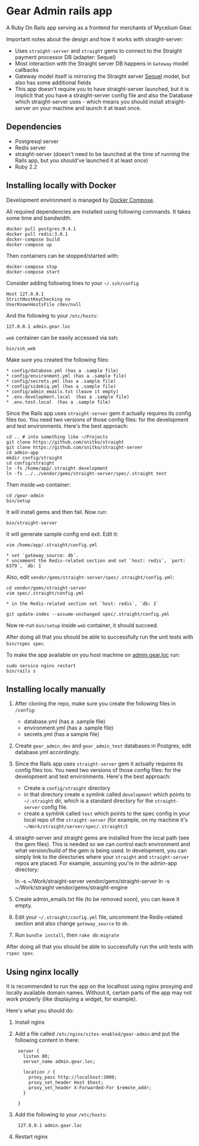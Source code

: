 Gear Admin rails app
====================
A Ruby On Rails app serving as a frontend for merchants of Mycelium Gear.

Important notes about the design and how it works with straight-server:
* Uses `straight-server` and `straight` gems to connect to the Straight payment processor DB (adapter: Sequel)
* Most interaction with the Straight server DB happens in `Gateway` model callbacks
* Gateway model itself is mirroring the Straight server [Sequel](http://sequel.jeremyevans.net/) model, but also has some additional fields
* This app doesn't require you to have straight-server launched, but it is implicit that you have a straight-server config file and also the Database which straight-server uses - which means you should install straight-server on your machine and launch it at least once.

Dependencies
------------
* Postgresql server
* Redis server
* straight-server (doesn't need to be launched at the time of running the Rails app, but you should've launched it at least once)
* Ruby 2.2

Installing locally with Docker
------------------------------
Development environment is managed by [Docker Compose](https://larry-price.com/blog/2015/02/26/a-quick-guide-to-using-docker-compose-previously-fig).

All required dependencies are installed using following commands. It takes some time and bandwidth.

    docker pull postgres:9.4.1
    docker pull redis:3.0.1
    docker-compose build
    docker-compose up

Then containers can be stopped/started with:

    docker-compose stop
    docker-compose start

Consider adding following lines to your `~/.ssh/config`

    Host 127.0.0.1
    StrictHostKeyChecking no
    UserKnownHostsFile /dev/null

And the following to your `/etc/hosts`:

    127.0.0.1 admin.gear.loc

`web` container can be easily accessed via ssh:

    bin/ssh_web

Make sure you created the following files:

    * config/database.yml (has a .sample file)
    * config/environment.yml (has a .sample file)
    * config/secrets.yml (has a .sample file)
    * config/sidekiq.yml (has a .sample file)
    * config/admin_emails.txt (leave it empty)
    * .env.development.local  (has a .sample file)
    * .env.test.local  (has a .sample file)

Since the Rails app uses `straight-server` gem it actually requires its config files too. You need two versions of those config files:
for the development and test environments. Here's the best approach:

    cd .. # into something like ~/Projects
    git clone https://github.com/snitko/straight
    git clone https://github.com/snitko/straight-server
    cd admin-app
    mkdir config/straight
    cd config/straight
    ln -fs /home/app/.straight development
    ln -fs ../../vendor/gems/straight-server/spec/.straight test

Then inside `web` container:

    cd /gear-admin
    bin/setup

It will install gems and then fail. Now run:

    bin/straight-server

It will generate sample config end exit. Edit it:

    vim /home/app/.straight/config.yml

    * set `gateway_source: db`.
    * uncomment the Redis-related section and set `host: redis`, `port: 6379`, `db: 1`

Also, edit `vendor/gems/straight-server/spec/.straight/config.yml`:

    cd vendor/gems/straight-server
    vim spec/.straight/config.yml

    * in the Redis-related section set `host: redis`, `db: 2`

    git update-index --assume-unchanged spec/.straight/config.yml

Now re-run `bin/setup` inside `web` container, it should succeed.

After doing all that you should be able to successfully run the unit tests with `bin/rspec spec`.

To make the app available on you host machine on [admin.gear.loc](http://admin.gear.loc/) run:

    sudo service nginx restart
    bin/rails s

Installing locally manually
---------------------------

1. After cloning the repo, make sure you create the following files in `/config`:
    
    * database.yml (has a .sample file)
    * environment.yml (has a .sample file)
    * secrets.yml (has a sample file)

2. Create `gear_admin_dev` and `gear_admin_test` databases in Postgres, edit database.yml accordingly.

3. Since the Rails app uses `straight-server` gem it actually requires its config files too. You need two versions of those config files:
for the development and test environments. Here's the best approach:

    * Create a `config/straight` directory
    * in that directory create a symlink called `development` which points to `~/.straight` dir,
    which is a standard directory for the `straight-server` config file.
    * create a symlink called `test` which points to the spec config in your local repo of the
    `straight-server` (for example, on my machine it's `~/Work/straight/server/spec/.straight/`)

4. straight-server and straight gems are installed from the local path (see the gem files). This
is needed so we can control each environment and what version/build of the gem is being used. In development,
you can simply link to the directories where your `straight` and `straight-server` repos are placed.
For example, assuming you're in the admin-app directory:

    ln -s ~/Work/straight-server vendor/gems/straight-server
    ln -s ~/Work/straight        vendor/gems/straight-engine
    
5. Create admin_emails.txt file (to be removed soon), you can leave it empty.

6. Edit your `~/.straight/config.yml` file, uncomment the Redis-related section and also change `gateway_source` to `db`.

7. Run `bundle install`, then `rake db:migrate`

After doing all that you should be able to successfully run the unit tests
with `rspec spec`.

Using nginx locally
-------------------
It is recommended to run the app on the localhost using nginx proxying and locally available domain names.
Without it, certain parts of the app may not work properly (like displaying a widget, for example).

Here's what you should do:

1. Install nginx
2. Add a file called `/etc/nginx/sites-enabled/gear-admin` and put the following content in there:

        server { 
          listen 80; 
          server_name admin.gear.loc;

          location / { 
            proxy_pass http://localhost:3000; 
            proxy_set_header Host $host;
            proxy_set_header X-Forwarded-For $remote_addr;
          }

        }
        
3. Add the following to your `/etc/hosts`:

        127.0.0.1 admin.gear.loc
        
4. Restart nginx
